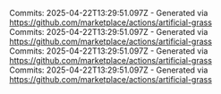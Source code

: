 Commits: 2025-04-22T13:29:51.097Z - Generated via https://github.com/marketplace/actions/artificial-grass
<br>
Commits: 2025-04-22T13:29:51.097Z - Generated via https://github.com/marketplace/actions/artificial-grass
<br>
Commits: 2025-04-22T13:29:51.097Z - Generated via https://github.com/marketplace/actions/artificial-grass
<br>
Commits: 2025-04-22T13:29:51.097Z - Generated via https://github.com/marketplace/actions/artificial-grass
<br>
